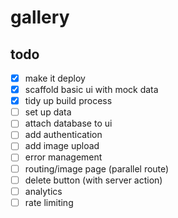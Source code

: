 # gallery

## todo

- [x] make it deploy
- [x] scaffold basic ui with mock data
- [x] tidy up build process
- [ ] set up data
- [ ] attach database to ui
- [ ] add authentication
- [ ] add image upload
- [ ] error management
- [ ] routing/image page (parallel route)
- [ ] delete button (with server action)
- [ ] analytics
- [ ] rate limiting
